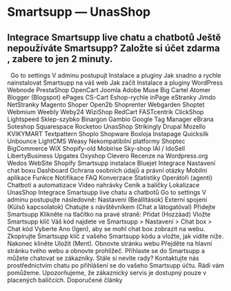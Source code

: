 # Smartsupp — UnasShop
## Integrace Smartsupp live chatu a chatbotů Ještě nepoužíváte Smartsupp? Založte si účet zdarma , zabere to jen 2 minuty.
  Go to settings V adminu postupujt
Instalace a pluginy 
Jak snadno a rychle nainstalovat Smartsupp na váš web 
Jak začít 
Instalace a pluginy 
WordPress 
Webnode 
PrestaShop 
OpenCart 
Joomla 
Adobe Muse 
Big Cartel 
Atomer 
Blogger (Blogspot) 
ePages 
CS-Cart 
Eshop-rychle 
inPage 
eStranky 
Jimdo 
NetStranky 
Magento 
Shoper 
Open2b 
Shoprenter 
Webgarden 
Shoptet 
Webmium 
Weebly 
Weby24 
WiziShop 
RedCart 
FASTcentrik 
ClickShop 
Lightspeed 
Sklep-szybko 
Binargon 
Gambio 
Google Tag Manager 
eBrana 
Soteshop 
Squarespace 
Rocketoo 
UnasShop 
Strikingly 
Drupal 
Mozello 
KVIKYMART 
Textpattern 
Shoplo 
Shopware 
Boxloja 
Instapage 
Quicksilk 
Unbounce 
LightCMS 
Weasy 
Nekompatibilní platformy 
Shoptec 
BigCommerce 
WiX 
Shopify-old 
Mobirise 
Sky-shop 
IAI / IdoSell 
LibertyBusiness 
Upgates 
Oxyshop 
Clevero 
Recenze na Wordpress.org 
Wedos WebSite 
Shopify 
Smartsupp instalace 
Bluejet 
Integrace 
Nastavení chat boxu 
Dashboard 
Ochrana osobních údajů a právní otázky 
Mobilní aplikace 
Funkce 
Notifikace 
FAQ 
Konverzace 
Statistiky 
Operátoři (agenti) 
Chatboti a automatizace 
Video nahrávky 
Ceník a balíčky 
Lokalizace 
UnasShop 
Integrace Smartsupp live chatu a chatbotů
Go to settings
V adminu postupujte následovně:
Nastavení (Beállítások)
Externí spojení (Külső kapcsolatok)
Chatujte s návštěvníkem (Chat a látogatóval)
Přidejte Smartsupp
Klikněte na tlačítko na pravé straně: Přidat (Hozzáad)
Vložte Smartsupp klíč
Váš kód najdete ve Smartsupp > Nastavení > Chat box > Chat kód
Vyberte Ano (Igen), aby se mohl chat box zobrazit na webu.
Zkopírujte Smartsupp klíč z vašeho Smartsupp kódu a vložte, jak vidíte níže.
Nakonec kliněte Uložit (Ment).
Obnovte stránku webu
Přejděte na hlavní stránku tvého webu a obnovte prohlížeč.
Přihlaste se do Smartsupp a můžete chatovat se zákazníky.
Stále si nevíte rady? Kontaktujte nás prostřednictvím chatu po přihlášení se do vašeho Smartsupp účtu. Rádi vám pomůžeme. Upozorňujeme, že zákaznický servis je dostupný pouze v placených balíčcích. 
Doporučené články

